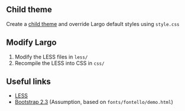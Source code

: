## Child theme

Create a [child theme](http://codex.wordpress.org/Child_Themes) and override Largo default styles using `style.css`

## Modify Largo

1. Modify the LESS files in `less/`
2. Recompile the LESS into CSS in `css/`

## Useful links

- [LESS](http://lesscss.org/)
- [Bootstrap 2.3](http://getbootstrap.com/2.3.2/) (Assumption, based on `fonts/fontello/demo.html`)
